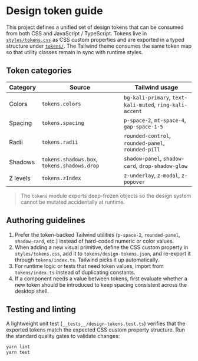 # Design token guide

This project defines a unified set of design tokens that can be consumed from both CSS and JavaScript / TypeScript.
Tokens live in [`styles/tokens.css`](../styles/tokens.css) as CSS custom properties and are exported in a typed
structure under [`tokens/`](../tokens/index.ts). The Tailwind theme consumes the same token map so that utility classes
remain in sync with runtime styles.

## Token categories

| Category | Source | Tailwind usage |
| --- | --- | --- |
| Colors | `tokens.colors` | `bg-kali-primary`, `text-kali-muted`, `ring-kali-accent` |
| Spacing | `tokens.spacing` | `p-space-2`, `mt-space-4`, `gap-space-1-5` |
| Radii | `tokens.radii` | `rounded-control`, `rounded-panel`, `rounded-pill` |
| Shadows | `tokens.shadows.box`, `tokens.shadows.drop` | `shadow-panel`, `shadow-card`, `drop-shadow-glow` |
| Z levels | `tokens.zIndex` | `z-underlay`, `z-modal`, `z-popover` |

> The `tokens` module exports deep-frozen objects so the design system cannot be mutated accidentally at runtime.

## Authoring guidelines

1. Prefer the token-backed Tailwind utilities (`p-space-2`, `rounded-panel`, `shadow-card`, etc.) instead of hard-coded
   numeric or color values.
2. When adding a new visual primitive, define the CSS custom property in `styles/tokens.css`, add it to
   `tokens/design-tokens.json`, and re-export it through `tokens/index.ts`. Tailwind picks it up automatically.
3. For runtime logic or tests that need token values, import from `tokens/index.ts` instead of duplicating constants.
4. If a component needs a value between tokens, first evaluate whether a new token should be introduced to keep spacing
   consistent across the desktop shell.

## Testing and linting

A lightweight unit test (`__tests__/design-tokens.test.ts`) verifies that the exported tokens match the expected CSS
custom property structure. Run the standard quality gates to validate changes:

```bash
yarn lint
yarn test
```
